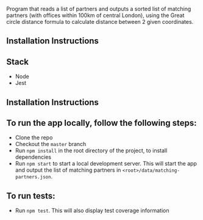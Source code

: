 Program that reads a list of partners and outputs a sorted list of matching partners (with offices within 100km of central London), using the Great circle distance formula to calculate distance between 2 given coordinates.

## Installation Instructions

## Stack

* Node
* Jest

## Installation Instructions

## To run the app locally, follow the following steps:

* Clone the repo
* Checkout the `master` branch
* Run `npm install` in the root directory of the project, to install dependencies
* Run `npm start` to start a local development server. This will start the app and output the list of matching partners in `<root>/data/matching-partners.json`.

## To run tests:

* Run `npm test`. This will also display test coverage information
